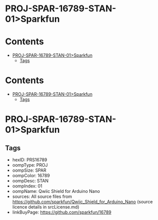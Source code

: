 
PROJ-SPAR-16789-STAN-01>Sparkfun
================================

Contents
========

* [PROJ-SPAR-16789-STAN-01>Sparkfun](#proj-spar-16789-stan-01sparkfun)
	* [Tags](#tags)

Contents
========

* [PROJ-SPAR-16789-STAN-01>Sparkfun](#proj-spar-16789-stan-01sparkfun)
	* [Tags](#tags)

# PROJ-SPAR-16789-STAN-01>Sparkfun

## Tags

- hexID: PRS16789
- oompType: PROJ
- oompSize: SPAR
- oompColor: 16789
- oompDesc: STAN
- oompIndex: 01
- oompName: Qwiic Shield for Arduino Nano
- sources: All source files from https://github.com/sparkfun/Qwiic_Shield_for_Arduino_Nano (source licence details in srcLicense.md)
- linkBuyPage: https://github.com/sparkfun/16789
